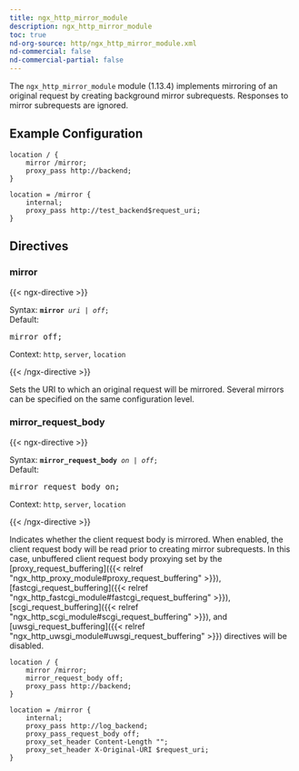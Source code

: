 ```yaml
---
title: ngx_http_mirror_module
description: ngx_http_mirror_module
toc: true
nd-org-source: http/ngx_http_mirror_module.xml
nd-commercial: false
nd-commercial-partial: false
---
```



<!--
      ********************************************************************************
      🛑 WARNING: AUTOGENERATED FILE - DO NOT EDIT 🛑 This Markdown file was
      automatically generated from the source XML documentation. Any manual
      changes made directly to this file will be overwritten. To request or
      suggest changes, please edit the source XML files instead.
      https://github.com/nginx/nginx.org/tree/main/xml/en
      ********************************************************************************
      -->


The `ngx_http_mirror_module` module (1.13.4) implements
mirroring of an original request
by creating background mirror subrequests.
Responses to mirror subrequests are ignored.
## Example Configuration


```nginx 
location / {
    mirror /mirror;
    proxy_pass http://backend;
}

location = /mirror {
    internal;
    proxy_pass http://test_backend$request_uri;
}
 ```

## Directives

### mirror

{{< ngx-directive >}}

<tr>
<th>Syntax: </th>
<td><code><strong>mirror</strong> <i>uri</i> <i>|</i> <i>off</i>;</code><br/></td>
</tr><tr>
<th>Default: </th>
<td><pre>mirror off;</pre></td>
</tr><tr>
<th>Context: </th>
<td><code>http</code>, <code>server</code>, <code>location</code></td>
</tr>

{{< /ngx-directive >}}


Sets the URI to which an original request will be mirrored.
Several mirrors can be specified on the same configuration level.
### mirror_request_body

{{< ngx-directive >}}

<tr>
<th>Syntax: </th>
<td><code><strong>mirror_request_body</strong> <i>on</i> <i>|</i> <i>off</i>;</code><br/></td>
</tr><tr>
<th>Default: </th>
<td><pre>mirror_request_body on;</pre></td>
</tr><tr>
<th>Context: </th>
<td><code>http</code>, <code>server</code>, <code>location</code></td>
</tr>

{{< /ngx-directive >}}


Indicates whether the client request body is mirrored.
When enabled, the client request body will be read
prior to creating mirror subrequests.
In this case, unbuffered client request body proxying
set by the
[proxy_request_buffering]({{< relref "ngx_http_proxy_module#proxy_request_buffering" >}}),
[fastcgi_request_buffering]({{< relref "ngx_http_fastcgi_module#fastcgi_request_buffering" >}}),
[scgi_request_buffering]({{< relref "ngx_http_scgi_module#scgi_request_buffering" >}}),
and
[uwsgi_request_buffering]({{< relref "ngx_http_uwsgi_module#uwsgi_request_buffering" >}})
directives will be disabled.

```nginx 
location / {
    mirror /mirror;
    mirror_request_body off;
    proxy_pass http://backend;
}

location = /mirror {
    internal;
    proxy_pass http://log_backend;
    proxy_pass_request_body off;
    proxy_set_header Content-Length "";
    proxy_set_header X-Original-URI $request_uri;
}
 ```

